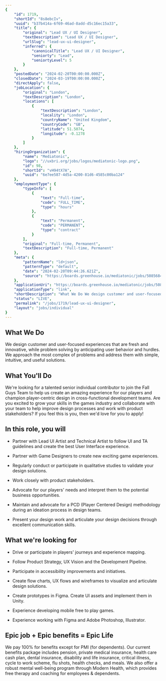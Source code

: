 ```yaml
---
{
	"id": 1719,
	"shortId": "8s8ebcIv",
	"uuid": "b37b414a-6f69-46ad-8add-d5c16ec15a33",
	"title": {
		"original": "Lead UX / UI Designer",
		"textDescription": "Lead UX / UI Designer",
		"urlSlug": "lead-ux-ui-designer",
		"inferred": {
			"canonicalTitle": "Lead UX / UI Designer",
			"seniorty": "Lead",
			"seniortyLevel": 5
		}
	},
	"postedDate": "2024-02-20T00:00:00.000Z",
	"closedDate": "2024-03-19T00:00:00.000Z",
	"directApply": false,
	"jobLocation": {
		"original": "London",
		"textDescription": "London",
		"locations": [
			{
				"textDescription": "London",
				"locality": "London",
				"countryName": "United Kingdom",
				"countryCode": "GB",
				"latitude": 51.5074,
				"longitude": -0.1278
			}
		]
	},
	"hiringOrganization": {
		"name": "Mediatonic",
		"logo": "//uxbri.org/jobs/logos/mediatonic-logo.png",
		"id": 98,
		"shortId": "vH94tX7A",
		"uuid": "6e7ee587-4d5a-4200-81d6-4585c00ba124"
	},
	"employmentType": {
		"typeInfo": [
			{
				"text": "Full-time",
				"code": "FULL_TIME",
				"type": "hours"
			},
			{
				"text": "Permanent",
				"code": "PERMANENT",
				"type": "contract"
			}
		],
		"original": "Full-time, Permanent",
		"textDescription": "Full-time, Permanent"
	},
	"meta": {
		"patternName": "ld+json",
		"patternType": "default",
		"date": "2024-02-20T09:44:26.621Z",
		"source": "https://boards.greenhouse.io/mediatonic/jobs/5085684004?utm_campaign=google_jobs_apply&utm_source=google_jobs_apply&utm_medium=organic"
	},
	"applicationUri": "https://boards.greenhouse.io/mediatonic/jobs/5085684004",
	"applicationType": "link",
	"shortDescription": "What We Do We design customer and user-focused- experiences that are fresh and innovative, while problem solving by anticipating user behavior and hurdles. We approach the most complex of problems",
	"status": "LIVE",
	"permalink": "/jobs/1719/lead-ux-ui-designer",
	"layout": "jobs/individual"
}
---
```

<h2>What We Do</h2><p>We design customer and user-focused experiences that are fresh and innovative, while problem solving by anticipating user behavior and hurdles. We approach the most complex of problems and address them with simple, intuitive, and useful solutions.</p><h2>What You'll Do</h2><p>We're looking for a talented senior individual contributor to join the Fall Guys Team to help us create an amazing experience for our players and champion player-centric design in cross-functional development teams. Are you excited to grow your skills in the games industry and collaborate with your team to help improve design processes and work with product stakeholders? If you feel this is you, then we'd love for you to apply!</p><h2>In this role, you will</h2><ul><li><p>Partner with Lead UI Artist and Technical Artist to follow UI and TA guidelines and create the best User Interface experience.</p></li><li><p>Partner with Game Designers to create new exciting game experiences.</p></li><li><p>Regularly conduct or participate in qualitative studies to validate your design solutions.</p></li><li><p>Work closely with product stakeholders.</p></li><li><p>Advocate for our players' needs and interpret them to the potential business opportunities.</p></li><li><p>Maintain and advocate for a PCD (Player Centered Design) methodology during an ideation process in design teams.</p></li><li><p>Present your design work and articulate your design decisions through excellent communication skills.</p></li></ul><h2>What we're looking for</h2><ul><li><p>Drive or participate in players' journeys and experience mapping.</p></li><li><p>Follow Product Strategy, UX Vision and the Development Pipeline.</p></li><li><p>Participate in accessibility improvements and initiatives.</p></li><li><p>Create flow charts, UX flows and wireframes to visualize and articulate design solutions.</p></li><li><p>Create prototypes in Figma. Create UI assets and implement them in Unity.</p></li><li><p>Experience developing mobile free to play games.</p></li><li><p>Experience working with Figma and Adobe Photoshop, Illustrator.</p></li></ul><h2>Epic job + Epic benefits = Epic Life</h2><p>We pay 100% for benefits except for PMI (for dependents). Our current benefits package includes pension, private medical insurance, health care cash plan, dental insurance, disability and life insurance, critical illness, cycle to work scheme, flu shots, health checks, and meals. We also offer a robust mental well-being program through Modern Health, which provides free therapy and coaching for employees &amp; dependents.</p>
